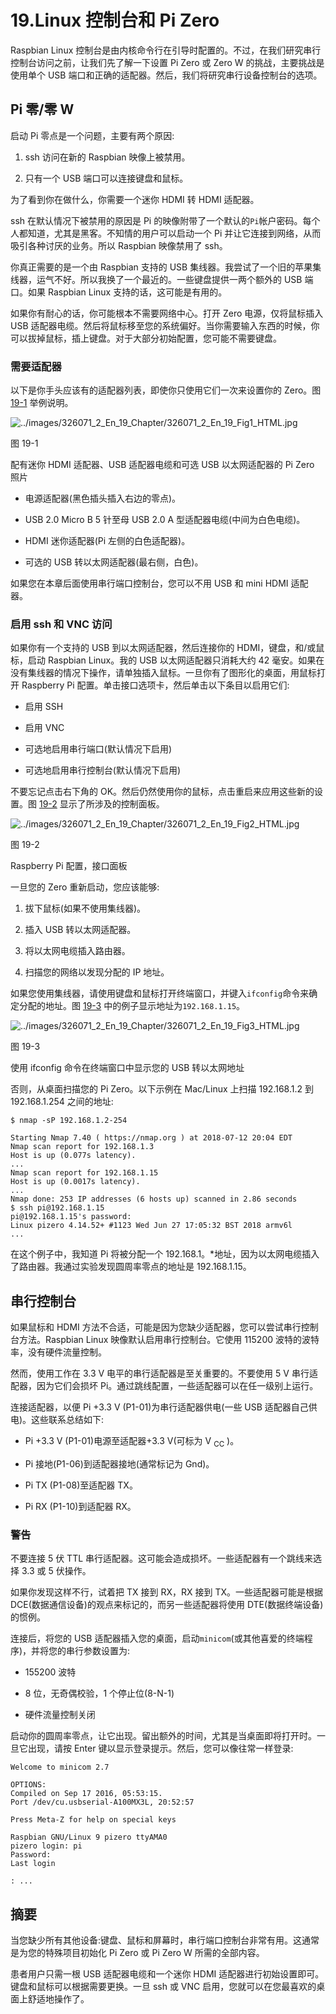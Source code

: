# 19.Linux 控制台和 Pi Zero

Raspbian Linux 控制台是由内核命令行在引导时配置的。不过，在我们研究串行控制台访问之前，让我们先了解一下设置 Pi Zero 或 Zero W 的挑战，主要挑战是使用单个 USB 端口和正确的适配器。然后，我们将研究串行设备控制台的选项。

## Pi 零/零 W

启动 Pi 零点是一个问题，主要有两个原因:

1.  ssh 访问在新的 Raspbian 映像上被禁用。

2.  只有一个 USB 端口可以连接键盘和鼠标。

为了看到你在做什么，你需要一个迷你 HDMI 转 HDMI 适配器。

ssh 在默认情况下被禁用的原因是 Pi 的映像附带了一个默认的`Pi`帐户密码。每个人都知道，尤其是黑客。不知情的用户可以启动一个 Pi 并让它连接到网络，从而吸引各种讨厌的业务。所以 Raspbian 映像禁用了 ssh。

你真正需要的是一个由 Raspbian 支持的 USB 集线器。我尝试了一个旧的苹果集线器，运气不好。所以我换了一个最近的。一些键盘提供一两个额外的 USB 端口。如果 Raspbian Linux 支持的话，这可能是有用的。

如果你有耐心的话，你可能根本不需要网络中心。打开 Zero 电源，仅将鼠标插入 USB 适配器电缆。然后将鼠标移至您的系统偏好。当你需要输入东西的时候，你可以拔掉鼠标，插上键盘。对于大部分初始配置，您可能不需要键盘。

### 需要适配器

以下是你手头应该有的适配器列表，即使你只使用它们一次来设置你的 Zero。图 [19-1](#Fig1) 举例说明。

![../images/326071_2_En_19_Chapter/326071_2_En_19_Fig1_HTML.jpg](../images/326071_2_En_19_Chapter/326071_2_En_19_Fig1_HTML.jpg)

图 19-1

配有迷你 HDMI 适配器、USB 适配器电缆和可选 USB 以太网适配器的 Pi Zero 照片

*   电源适配器(黑色插头插入右边的零点)。

*   USB 2.0 Micro B 5 针至母 USB 2.0 A 型适配器电缆(中间为白色电缆)。

*   HDMI 迷你适配器(Pi 左侧的白色适配器)。

*   可选的 USB 转以太网适配器(最右侧，白色)。

如果您在本章后面使用串行端口控制台，您可以不用 USB 和 mini HDMI 适配器。

### 启用 ssh 和 VNC 访问

如果你有一个支持的 USB 到以太网适配器，然后连接你的 HDMI，键盘，和/或鼠标，启动 Raspbian Linux。我的 USB 以太网适配器只消耗大约 42 毫安。如果在没有集线器的情况下操作，请单独插入鼠标。一旦你有了图形化的桌面，用鼠标打开 Raspberry Pi 配置。单击接口选项卡，然后单击以下条目以启用它们:

*   启用 SSH

*   启用 VNC

*   可选地启用串行端口(默认情况下启用)

*   可选地启用串行控制台(默认情况下启用)

不要忘记点击右下角的 OK。然后仍然使用你的鼠标，点击重启来应用这些新的设置。图 [19-2](#Fig2) 显示了所涉及的控制面板。

![../images/326071_2_En_19_Chapter/326071_2_En_19_Fig2_HTML.jpg](../images/326071_2_En_19_Chapter/326071_2_En_19_Fig2_HTML.jpg)

图 19-2

Raspberry Pi 配置，接口面板

一旦您的 Zero 重新启动，您应该能够:

1.  拔下鼠标(如果不使用集线器)。

2.  插入 USB 转以太网适配器。

3.  将以太网电缆插入路由器。

4.  扫描您的网络以发现分配的 IP 地址。

如果您使用集线器，请使用键盘和鼠标打开终端窗口，并键入`ifconfig`命令来确定分配的地址。图 [19-3](#Fig3) 中的例子显示地址为`192.168.1.15`。

![../images/326071_2_En_19_Chapter/326071_2_En_19_Fig3_HTML.jpg](../images/326071_2_En_19_Chapter/326071_2_En_19_Fig3_HTML.jpg)

图 19-3

使用 ifconfig 命令在终端窗口中显示您的 USB 转以太网地址

否则，从桌面扫描您的 Pi Zero。以下示例在 Mac/Linux 上扫描 192.168.1.2 到 192.168.1.254 之间的地址:

```
$ nmap -sP 192.168.1.2-254

Starting Nmap 7.40 ( https://nmap.org ) at 2018-07-12 20:04 EDT
Nmap scan report for 192.168.1.3
Host is up (0.077s latency).
...
Nmap scan report for 192.168.1.15
Host is up (0.0017s latency).
...
Nmap done: 253 IP addresses (6 hosts up) scanned in 2.86 seconds
$ ssh pi@192.168.1.15
pi@192.168.1.15's password:
Linux pizero 4.14.52+ #1123 Wed Jun 27 17:05:32 BST 2018 armv6l
...

```

在这个例子中，我知道 Pi 将被分配一个 192.168.1。*地址，因为以太网电缆插入了路由器。我通过实验发现圆周率零点的地址是 192.168.1.15。

## 串行控制台

如果鼠标和 HDMI 方法不合适，可能是因为您缺少适配器，您可以尝试串行控制台方法。Raspbian Linux 映像默认启用串行控制台。它使用 115200 波特的波特率，没有硬件流量控制。

然而，使用工作在 3.3 V 电平的串行适配器是至关重要的。不要使用 5 V 串行适配器，因为它们会损坏 Pi。通过跳线配置，一些适配器可以在任一级别上运行。

连接适配器，以便 Pi +3.3 V (P1-01)为串行适配器供电(一些 USB 适配器自己供电)。这些联系总结如下:

*   Pi +3.3 V (P1-01)电源至适配器+3.3 V(可标为 V <sub>CC</sub> )。

*   Pi 接地(P1-06)到适配器接地(通常标记为 Gnd)。

*   Pi TX (P1-08)至适配器 TX。

*   Pi RX (P1-10)到适配器 RX。

### 警告

不要连接 5 伏 TTL 串行适配器。这可能会造成损坏。一些适配器有一个跳线来选择 3.3 或 5 伏操作。

如果你发现这样不行，试着把 TX 接到 RX，RX 接到 TX。一些适配器可能是根据 DCE(数据通信设备)的观点来标记的，而另一些适配器将使用 DTE(数据终端设备)的惯例。

连接后，将您的 USB 适配器插入您的桌面，启动`minicom`(或其他喜爱的终端程序)，并将您的串行参数设置为:

*   155200 波特

*   8 位，无奇偶校验，1 个停止位(8-N-1)

*   硬件流量控制关闭

启动你的圆周率零点，让它出现。留出额外的时间，尤其是当桌面即将打开时。一旦它出现，请按 Enter 键以显示登录提示。然后，您可以像往常一样登录:

```
Welcome to minicom 2.7

OPTIONS:
Compiled on Sep 17 2016, 05:53:15.
Port /dev/cu.usbserial-A100MX3L, 20:52:57

Press Meta-Z for help on special keys

Raspbian GNU/Linux 9 pizero ttyAMA0
pizero login: pi
Password:
Last login

: ...

```

## 摘要

当您缺少所有其他设备:键盘、鼠标和屏幕时，串行端口控制台非常有用。这通常是为您的特殊项目初始化 Pi Zero 或 Pi Zero W 所需的全部内容。

患者用户只需一根 USB 适配器电缆和一个迷你 HDMI 适配器进行初始设置即可。键盘和鼠标可以根据需要更换。一旦 ssh 或 VNC 启用，您就可以在您最喜欢的桌面上舒适地操作了。